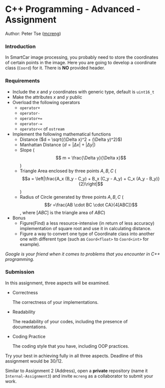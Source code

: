 # C++ Programming - Advanced - Assignment

Author: Peter Tse ([mcreng](http://www.github.com/mcreng))

### Introduction

In SmartCar image processing, you probably need to store the coordinates of certain points in the image. Here you are going to develop a coordinate class (`Coord`) for it. There is **NO** provided header.

### Requirements

* Include the $x$ and $y$ coordinates with generic type, default is `uint16_t`
* Make the attributes $x$ and $y$ public
* Overload the following operators
  * `operator+`
  * `operator-`
  * `operator+=`
  * `operator-=`
  * `operator<<` of `ostream`
* Implement the following mathematical functions
  * Distance ($d = \sqrt{(\Delta x)^2 + (\Delta y)^2}$)
  * Manhattan Distance ($d = |\Delta x| + |\Delta y|$)
  * Slope ($$ m = \frac{\Delta y}{\Delta x}$$)
  * Triangle Area enclosed by three points $A, B, C$ ($$a = \left|\frac{A_x (B_y - C_y) + B_x (C_y - A_y) + C_x (A_y - B_y)}{2}\right|$$)
  * Radius of Circle generated by three points $A, B, C$ ($$r =\frac{AB \cdot BC \cdot CA}{4[ABC]}$$, where $[ABC]$ is the triangle area of $ABC$)
* Bonus
  * Figure(Find) a less resource-intensive (in return of less accuracy) implementation of square root and use it in calculating distance.
  * Figure a way to convert one type of Coordinate class into another one with different type (such as `Coord<float>` to `Coord<int>` for example).

*Google is your friend when it comes to problems that you encounter in C++ programming.*

### Submission

In this assignment, three aspects will be examined.

* Correctness

  The correctness of your implementations.

* Readability

  The readability of your codes, including the presence of documentations.

* Coding Practice

  The coding style that you have, including OOP practices.

Try your best in achieving fully in all three aspects. Deadline of this assignment would be 30/12.

Similar to Assignment 2 (Address), open a **private** repository (name it `Internal-Assignment3`) and invite `mcreng` as a collaborator to submit your work.


